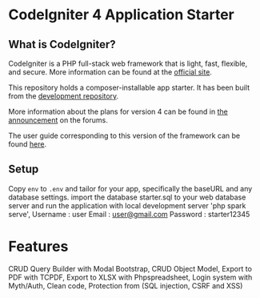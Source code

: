 # CodeIgniter 4 Application Starter

## What is CodeIgniter?

CodeIgniter is a PHP full-stack web framework that is light, fast, flexible, and secure. 
More information can be found at the [official site](http://codeigniter.com).

This repository holds a composer-installable app starter.
It has been built from the 
[development repository](https://github.com/codeigniter4/CodeIgniter4).

More information about the plans for version 4 can be found in [the announcement](http://forum.codeigniter.com/thread-62615.html) on the forums.

The user guide corresponding to this version of the framework can be found
[here](https://codeigniter4.github.io/userguide/). 

## Setup
Copy `env` to `.env` and tailor for your app, specifically the baseURL
and any database settings.
import the database starter.sql to your web database server and run the application with local development server 'php spark serve', Username : user Email : user@gmail.com Password : starter12345

# Features
CRUD Query Builder with Modal Bootstrap,
CRUD Object Model,
Export to PDF with TCPDF,
Export to XLSX with Phpspreadsheet,
Login system with Myth/Auth,
Clean code,
Protection from (SQL injection, CSRF and XSS)
